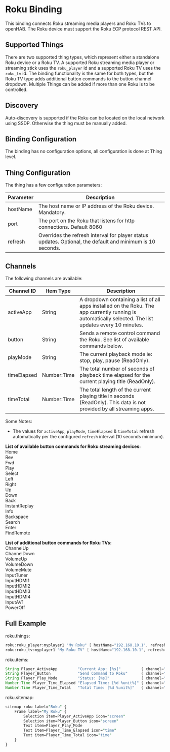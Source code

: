 # Roku Binding

This binding connects Roku streaming media players and Roku TVs to openHAB.
The Roku device must support the Roku ECP protocol REST API.

## Supported Things

There are two supported thing types, which represent either a standalone Roku device or a Roku TV.
A supported Roku streaming media player or streaming stick uses the `roku_player` id and a supported Roku TV uses the `roku_tv` id.
The binding functionality is the same for both types, but the Roku TV type adds additional button commands to the button channel dropdown.
Multiple Things can be added if more than one Roku is to be controlled.

## Discovery

Auto-discovery is supported if the Roku can be located on the local network using SSDP.
Otherwise the thing must be manually added.

## Binding Configuration

The binding has no configuration options, all configuration is done at Thing level.

## Thing Configuration

The thing has a few configuration parameters:

| Parameter | Description                                                                                                |
|-----------|------------------------------------------------------------------------------------------------------------|
| hostName  | The host name or IP address of the Roku device. Mandatory.                                                 |
| port      | The port on the Roku that listens for http connections. Default 8060                                       |
| refresh   | Overrides the refresh interval for player status updates. Optional, the default and minimum is 10 seconds. |

## Channels

The following channels are available:

| Channel ID      | Item Type   | Description                                                                                                                                             |
|-----------------|-------------|---------------------------------------------------------------------------------------------------------------------------------------------------------|
| activeApp       | String      | A dropdown containing a list of all apps installed on the Roku. The app currently running is automatically selected. The list updates every 10 minutes. |
| button          | String      | Sends a remote control command the Roku. See list of available commands below.                                                                          |
| playMode        | String      | The current playback mode ie: stop, play, pause (ReadOnly).                                                                                             |
| timeElapsed     | Number:Time | The total number of seconds of playback time elapsed for the current playing title (ReadOnly).                                                          |
| timeTotal       | Number:Time | The total length of the current playing title in seconds (ReadOnly). This data is not provided by all streaming apps.                                   |

Some Notes:

* The values for `activeApp`, `playMode`, `timeElapsed` & `timeTotal` refresh automatically per the configured `refresh` interval (10 seconds minimum).

**List of available button commands for Roku streaming devices:**  
Home  
Rev  
Fwd  
Play  
Select  
Left  
Right  
Up  
Down  
Back  
InstantReplay  
Info  
Backspace  
Search  
Enter  
FindRemote  
  
**List of additional button commands for Roku TVs:**  
ChannelUp  
ChannelDown  
VolumeUp  
VolumeDown  
VolumeMute  
InputTuner  
InputHDMI1  
InputHDMI2  
InputHDMI3  
InputHDMI4  
InputAV1  
PowerOff  

## Full Example

roku.things:

```java
roku:roku_player:myplayer1 "My Roku" [ hostName="192.168.10.1", refresh=10 ]
roku:roku_tv:myplayer1 "My Roku TV" [ hostName="192.168.10.1", refresh=10 ]
```

roku.items:

```java
String Player_ActiveApp         "Current App: [%s]"         { channel="roku:roku_player:myplayer1:activeApp" }
String Player_Button            "Send Command to Roku"      { channel="roku:roku_player:myplayer1:button" }
String Player_Play_Mode         "Status: [%s]"              { channel="roku:roku_player:myplayer1:playMode" }
Number:Time Player_Time_Elapsed "Elapsed Time: [%d %unit%]" { channel="roku:roku_player:myplayer1:timeElapsed" }
Number:Time Player_Time_Total   "Total Time: [%d %unit%]"   { channel="roku:roku_player:myplayer1:timeTotal" }
```

roku.sitemap:

```perl
sitemap roku label="Roku" {
    Frame label="My Roku" {
        Selection item=Player_ActiveApp icon="screen"
        Selection item=Player_Button icon="screen"
        Text item=Player_Play_Mode
        Text item=Player_Time_Elapsed icon="time"
        Text item=Player_Time_Total icon="time"
    }
}
```
